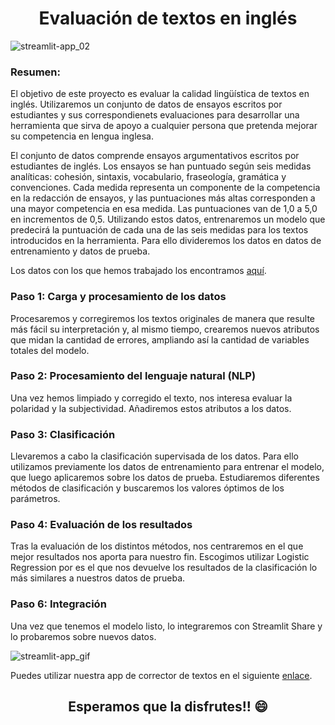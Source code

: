 <h1 style="text-align:center;">Evaluación de textos en inglés</h1>

![streamlit-app_02](https://user-images.githubusercontent.com/122131317/218274886-180f6cd8-a13a-458a-bcdb-dc4c07f97995.png)

<h3>Resumen:</h3>
<p>El objetivo de este proyecto es evaluar la calidad lingüística de textos en inglés. Utilizaremos un conjunto de datos de ensayos escritos por estudiantes y sus correspondienets evaluaciones para desarrollar una herramienta que sirva de apoyo a cualquier persona que pretenda mejorar su competencia en lengua inglesa.</p>
<p>El conjunto de datos comprende ensayos argumentativos escritos por estudiantes de inglés. Los ensayos se han puntuado según seis medidas analíticas: cohesión, sintaxis, vocabulario, fraseología, gramática y convenciones. Cada medida representa un componente de la competencia en la redacción de ensayos, y las puntuaciones más altas corresponden a una mayor competencia en esa medida. Las puntuaciones van de 1,0 a 5,0 en incrementos de 0,5. Utilizando estos datos, entrenaremos un modelo que predecirá la puntuación de cada una de las seis medidas para los textos introducidos en la herramienta. Para ello divideremos los datos en datos de entrenamiento y datos de prueba.</p>
<p>Los datos con los que hemos trabajado los encontramos <a href = "https://www.kaggle.com/competitions/feedback-prize-english-language-learning/data">aquí</a>.</p>

<h3>Paso 1: Carga y procesamiento de los datos</h3> 
<p>Procesaremos y corregiremos los textos originales de manera que resulte más fácil su interpretación y, al mismo tiempo, crearemos nuevos atributos que midan la cantidad de errores, ampliando así la cantidad de variables totales del modelo.</p>
<h3>Paso 2: Procesamiento del lenguaje natural (NLP)</h3> 
<p>Una vez hemos limpiado y corregido el texto, nos interesa evaluar la polaridad y la subjectividad. Añadiremos estos atributos a los datos.</p>
<h3>Paso 3: Clasificación</h3> 
<p>Llevaremos a cabo la clasificación supervisada de los datos. Para ello utilizamos previamente los datos de entrenamiento para entrenar el modelo, que luego aplicaremos sobre los datos de prueba. Estudiaremos diferentes métodos de clasificación y buscaremos los valores óptimos de los parámetros.</p>
<h3>Paso 4: Evaluación de los resultados</h3> 
<p>Tras la evaluación de los distintos métodos, nos centraremos en el que mejor resultados nos aporta para nuestro fin. Escogimos utilizar Logistic Regression por es el que nos devuelve los resultados de la clasificación lo más similares a nuestros datos de prueba.</p>
<h3>Paso 6: Integración</h3> 
<p>Una vez que tenemos el modelo listo, lo integraremos con Streamlit Share y lo probaremos sobre nuevos datos.</p>

![streamlit-app_gif](https://user-images.githubusercontent.com/122131317/218274868-96b50c6d-8de1-4548-b04a-31dbf3cb4e9a.gif)

<p>Puedes utilizar nuestra app de corrector de textos en el siguiente <a href = "https://martabuaf-english-text-evaluation-streamlit-app-qnuz0s.streamlit.app/">enlace</a>.</p>
<h2 style="text-align:center;">Esperamos que la disfrutes!! 😄</h2>
